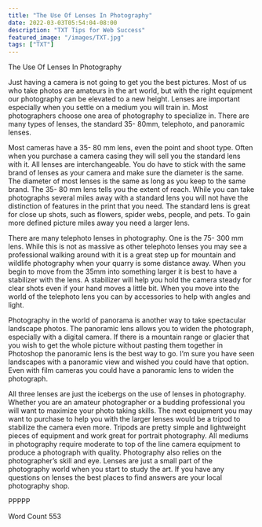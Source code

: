 ```yaml
---
title: "The Use Of Lenses In Photography"
date: 2022-03-03T05:54:04-08:00
description: "TXT Tips for Web Success"
featured_image: "/images/TXT.jpg"
tags: ["TXT"]
---
```


The Use Of Lenses In Photography

Just having a camera is not going to get you the best pictures.  Most of us who take photos are amateurs in the art world, but with the right equipment our photography can be elevated to a new height.  Lenses are important especially when you settle on a medium you will train in.  Most photographers choose one area of photography to specialize in.  There are many types of lenses, the standard 35- 80mm, telephoto, and panoramic lenses.  

Most cameras have a 35- 80 mm lens, even the point and shoot type.  Often when you purchase a camera casing they will sell you the standard lens with it.  All lenses are interchangeable.  You do have to stick with the same brand of lenses as your camera and make sure the diameter is the same.  The diameter of most lenses is the same as long as you keep to the same brand.  The 35- 80 mm lens tells you the extent of reach.  While you can take photographs several miles away with a standard lens you will not have the distinction of features in the print that you need.  The standard lens is great for close up shots, such as flowers, spider webs, people, and pets.  To gain more defined picture miles away you need a larger lens.

There are many telephoto lenses in photography.  One is the 75- 300 mm lens.  While this is not as massive as other telephoto lenses you may see a professional walking around with it is a great step up for mountain and wildlife photography when your quarry is some distance away.  When you begin to move from the 35mm into something larger it is best to have a stabilizer with the lens.  A stabilizer will help you hold the camera steady for clear shots even if your hand moves a little bit.  When you move into the world of the telephoto lens you can by accessories to help with angles and light. 

Photography in the world of panorama is another way to take spectacular landscape photos.  The panoramic lens allows you to widen the photograph, especially with a digital camera.  If there is a mountain range or glacier that you wish to get the whole picture without pasting them together in Photoshop the panoramic lens is the best way to go.  I’m sure you have seen landscapes with a panoramic view and wished you could have that option.  Even with film cameras you could have a panoramic lens to widen the photograph.  

All three lenses are just the icebergs on the use of lenses in photography.  Whether you are an amateur photographer or a budding professional you will want to maximize your photo taking skills.  The next equipment you may want to purchase to help you with the larger lenses would be a tripod to stabilize the camera even more.  Tripods are pretty simple and lightweight pieces of equipment and work great for portrait photography.  All mediums in photography require moderate to top of the line camera equipment to produce a photograph with quality.  Photography also relies on the photographer’s skill and eye.  Lenses are just a small part of the photography world when you start to study the art.  If you have any questions on lenses the best places to find answers are your local photography shop.

PPPPP

Word Count 553

